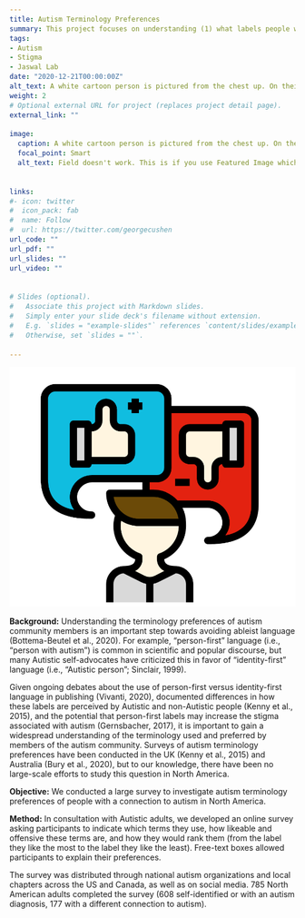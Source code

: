 ```yaml
---
title: Autism Terminology Preferences
summary: This project focuses on understanding (1) what labels people with a connection to autism prefer and (2) how particular labels may contribute to or reduce the stigmatization of people who have a diagnosis of autism.
tags:
- Autism
- Stigma
- Jaswal Lab
date: "2020-12-21T00:00:00Z"
alt_text: A white cartoon person is pictured from the chest up. On their left is a floating thumbs up sign and on their right is a floating thumbs down sign. The thumb signs are encased in thought bubbles.
weight: 2
# Optional external URL for project (replaces project detail page).
external_link: ""

image:
  caption: A white cartoon person is pictured from the chest up. On their left is a floating thumbs up sign and on their right is a floating thumbs down sign. The thumb signs are encased in thought bubbles. 
  focal_point: Smart
  alt_text: Field doesn't work. This is if you use Featured Image which doesn't support alt text as of now


links:
#- icon: twitter
#  icon_pack: fab
#  name: Follow
#  url: https://twitter.com/georgecushen
url_code: ""
url_pdf: ""
url_slides: ""
url_video: ""


# Slides (optional).
#   Associate this project with Markdown slides.
#   Simply enter your slide deck's filename without extension.
#   E.g. `slides = "example-slides"` references `content/slides/example-slides.md`.
#   Otherwise, set `slides = ""`.

---
```

![A white cartoon person is pictured from the chest up. On their left is a floating thumbs up sign and on their right is a floating thumbs down sign. The thumb signs are encased in thought bubbles.](projImage.jpg)

**Background:**
Understanding the terminology preferences of autism community members is an important step towards avoiding ableist language (Bottema-Beutel et al., 2020). For example, “person-first” language (i.e., “person with autism”) is common in scientific and popular discourse, but many Autistic self-advocates have criticized this in favor of “identity-first” language (i.e., “Autistic person”; Sinclair, 1999). 

Given ongoing debates about the use of person-first versus identity-first language in publishing (Vivanti, 2020), documented differences in how these labels are perceived by Autistic and non-Autistic people (Kenny et al., 2015), and the potential that person-first labels may increase the stigma associated with autism (Gernsbacher, 2017), it is important to gain a widespread understanding of the terminology used and preferred by members of the autism community. Surveys of autism terminology preferences have been conducted in the UK (Kenny et al., 2015) and Australia (Bury et al., 2020), but to our knowledge, there have been no large-scale efforts to study this question in North America.

**Objective:**
We conducted a large survey to investigate autism terminology preferences of people with a connection to autism in North America.

**Method:**
In consultation with Autistic adults, we developed an online survey asking participants to indicate which terms they use, how likeable and offensive these terms are, and how they would rank them (from the label they like the most to the label they like the least). Free-text boxes allowed participants to explain their preferences.

The survey was distributed through national autism organizations and local chapters across the US and Canada, as well as on social media. 785 North American adults completed the survey (608 self-identified or with an autism diagnosis, 177 with a different connection to autism). 
